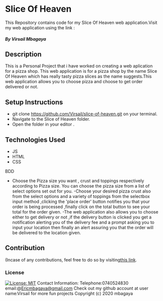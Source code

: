 # Slice Of Heaven
This Repository contains code for my Slice Of Heaven web application.Visit my web application using the link :
##### By Virsail Mbagaya
## Description
This is a Personal Project that i have worked on creating a web aplication for a pizza shop. This web application is for a pizza shop by the name Slice Of Heaven which has really tasty pizza slices as the name suggests.This web application allows you to choose pizza and choose to get order delivered or not.
              </div>  
## Setup Instructions
* git clone https://github.com/Virsail/slice-of-heaven.git on your terminal.
* Navigate to the Slice of Heaven folder.
* Open the folder in your editor .
## Technologies Used
* JS
* HTML
* CSS 

BDD
- Choose the Pizza size you want , crust and toppings respectively according to Pizza size.
 You can choose the pizza size from a list of select options set out for you.
 -Choose your desired pizza crust also from the select options and a variety of toppings from the selectbox input method ,clicking the 'place order' button notifies you that your order is being processed ,finally click on the total button to see your total for the order given.
 -The web application also allows you to choose either to get delivery or not ,if the delivery button is clicked you get a notification alerting you of the delivery fee and a prompt asking you to input your location then finally an alert assuring you that the order will be delivered to the location given.
## Contribution
(Incase of any contributions, feel free to do so by visiting[this link](https://github.com/Virsail/slice-of-heaven.git).
### License
[![License: MIT](https://img.shields.io/badge/License-MIT-yellow.svg)](https://opensource.org/licenses/MIT)
Contact Information:
Telephone:0740524830
email:@Ericmbagaya@gmail.com
Check out my github account at user name:Virsail for more fun projects 
Copyright (c) 2020 mbagaya

